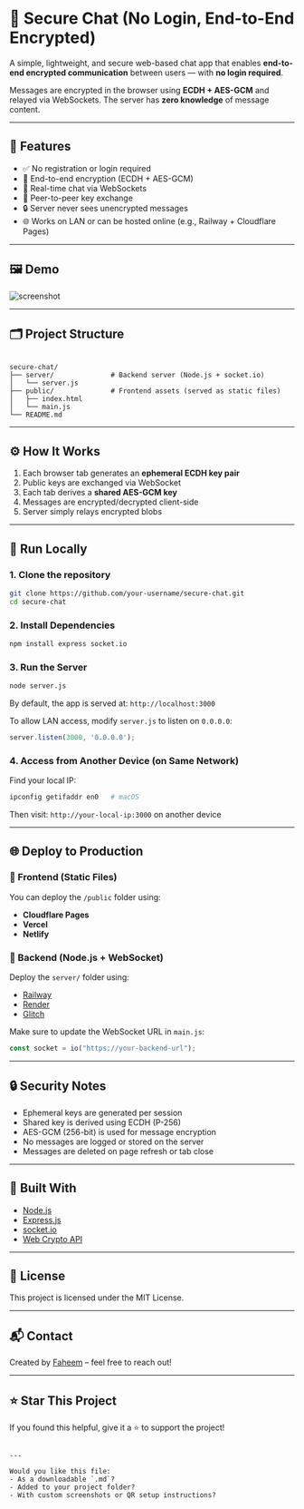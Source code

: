 
# 🔐 Secure Chat (No Login, End-to-End Encrypted)

A simple, lightweight, and secure web-based chat app that enables **end-to-end encrypted communication** between users — with **no login required**.

Messages are encrypted in the browser using **ECDH + AES-GCM** and relayed via WebSockets. The server has **zero knowledge** of message content.

---

## 🚀 Features

- ✅ No registration or login required
- 🔐 End-to-end encryption (ECDH + AES-GCM)
- 📡 Real-time chat via WebSockets
- 🧩 Peer-to-peer key exchange
- 🔒 Server never sees unencrypted messages
- 🌐 Works on LAN or can be hosted online (e.g., Railway + Cloudflare Pages)

---

## 🖼️ Demo

![screenshot](https://your-screenshot-link-here.com) <!-- Replace with actual screenshot if needed -->

---

## 🗂 Project Structure

```

secure-chat/
├── server/              # Backend server (Node.js + socket.io)
│   └── server.js
├── public/              # Frontend assets (served as static files)
│   ├── index.html
│   └── main.js
└── README.md

````

---

## ⚙️ How It Works

1. Each browser tab generates an **ephemeral ECDH key pair**
2. Public keys are exchanged via WebSocket
3. Each tab derives a **shared AES-GCM key**
4. Messages are encrypted/decrypted client-side
5. Server simply relays encrypted blobs

---

## 🧪 Run Locally

### 1. Clone the repository

```bash
git clone https://github.com/your-username/secure-chat.git
cd secure-chat
````

### 2. Install Dependencies

```bash
npm install express socket.io
```

### 3. Run the Server

```bash
node server.js
```

By default, the app is served at:
`http://localhost:3000`

To allow LAN access, modify `server.js` to listen on `0.0.0.0`:

```js
server.listen(3000, '0.0.0.0');
```

### 4. Access from Another Device (on Same Network)

Find your local IP:

```bash
ipconfig getifaddr en0   # macOS
```

Then visit:
`http://your-local-ip:3000` on another device

---

## 🌐 Deploy to Production

### 🔹 Frontend (Static Files)

You can deploy the `/public` folder using:

* **Cloudflare Pages**
* **Vercel**
* **Netlify**

### 🔹 Backend (Node.js + WebSocket)

Deploy the `server/` folder using:

* [Railway](https://railway.app)
* [Render](https://render.com)
* [Glitch](https://glitch.com)

Make sure to update the WebSocket URL in `main.js`:

```js
const socket = io("https://your-backend-url");
```

---

## 🔒 Security Notes

* Ephemeral keys are generated per session
* Shared key is derived using ECDH (P-256)
* AES-GCM (256-bit) is used for message encryption
* No messages are logged or stored on the server
* Messages are deleted on page refresh or tab close

---

## 🧰 Built With

* [Node.js](https://nodejs.org/)
* [Express.js](https://expressjs.com/)
* [socket.io](https://socket.io/)
* [Web Crypto API](https://developer.mozilla.org/en-US/docs/Web/API/Web_Crypto_API)

---

## 📜 License

This project is licensed under the MIT License.

---

## 📬 Contact

Created by [Faheem](https://github.com/your-username) – feel free to reach out!

---

## ⭐️ Star This Project

If you found this helpful, give it a ⭐️ to support the project!

```

---

Would you like this file:
- As a downloadable `.md`?
- Added to your project folder?
- With custom screenshots or QR setup instructions?
```
